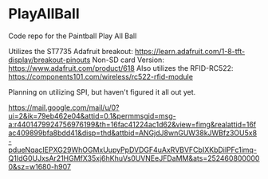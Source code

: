 # PlayAllBall
Code repo for the Paintball Play All Ball

Utilizes the ST7735 Adafruit breakout: https://learn.adafruit.com/1-8-tft-display/breakout-pinouts
Non-SD card Version: https://www.adafruit.com/product/618
Also utilizes the RFID-RC522: https://components101.com/wireless/rc522-rfid-module

Planning on utilizing SPI, but haven't figured it all out yet.

https://mail.google.com/mail/u/0?ui=2&ik=79eb462e04&attid=0.1&permmsgid=msg-a:r4401479924756976199&th=16fac41224ac1d62&view=fimg&realattid=16fac409899bfa8bdd41&disp=thd&attbid=ANGjdJ8wnGUW38kJWBfz3OU5x8-pdueNqacIEPXG29WhOGMxUupyPpDVDGF4uAxRVBVFCbIXKbDilPFc1imq-Q1IdG0UJxsAr21HGMfX35xj6hKhuVs0UVNEeJFDaMM&ats=2524608000000&sz=w1680-h907
